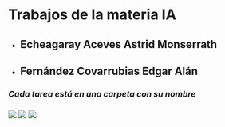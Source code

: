 <HTML>
  <h1><b>Trabajos de la materia IA</b></h1>
  
  <ul>
    <li>
      <h2>Echeagaray Aceves Astrid Monserrath</h2>
    </li>
    <li>
      <h2>Fernández Covarrubias Edgar Alán</h2>
    </li>
  </ul>

  <h3><i>Cada tarea está en una carpeta con su nombre</i><h3>

  <div style="display: inline-block;">
  <img src="https://media.tenor.com/5BYK-WS0__gAAAAM/cool-fun.gif"> 
  <img src="https://d182gb7zicz2r5.cloudfront.net/e1sfnf%2Fpreview%2F64555624%2Fmain_large.gif?response-content-disposition=inline%3Bfilename%3D%22main_large.gif%22%3B&response-content-type=image%2Fgif&Expires=1739661556&Signature=J0ZQGWMiR0ifTx6ORxyoPolPzJovbY4IOuELbU2Rye9l9INEZuvucD~DCFxoQ1-diCMxsLY5b3ZtOqBd0z4RCxSYWoyKh5-aInFY-B0HmA3Pmf2MtKJYbzw0tcr2oXNf7~Yi~j58zCqT0aCu7WP0LQXi1T0yL5aGFse1U1En4GztYjwGWLlvVVuycfLm93m7zgGjpDVNy2HWTcgjy11vopes~JZK03COJ~UzFDr-AJFItwqaMEUBbnGefDHdd9qckX9q5yuyW~MrWokDuUOmR2jQ21D~XWHk6X~epGWcBKQaeOJJtRbTpPDrVwH9dBGG65sd81uD0IOkcPCI5IS-sQ__&Key-Pair-Id=APKAJT5WQLLEOADKLHBQ">
  <img src="https://media.tenor.com/5BYK-WS0__gAAAAM/cool-fun.gif">
  </div>
</HTML>
